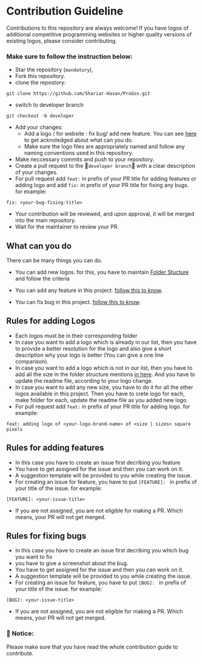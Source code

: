 # Contribution Guideline

Contributions to this repository are always welcome! If you have logos of additional competitive programming websites or higher quality versions of existing logos, please consider contributing. 

### Make sure to follow the instruction below:

- Star the repository (`mandatory`),
- Fork this repository.
- clone the repostory:
```
git clone https://github.com/Shariar-Hasan/ProGos.git
```
- switch to developer branch
```
git checkout -b developer
```
- Add your changes:
    - Add a logo / for website : fix bug/ add new feature. You can see [here](#what-can-you-do) to get acknoledged about what can you do.
    - Make sure the logo files are appropriately named and follow any naming conventions used in this repository.
- Make neccessary commits and push to your repository.
- Create a pull request to the 🔴`developer branch`🔴 with a clear description of your changes. 
- For pull request add `feat:` in prefix of  your PR title for adding features or adding logo and add `fix:` in prefix of  your PR title for fixing any bugs. for example:
```
fix: <your-bug-fixing-title>
``` 
- Your contribution will be reviewed, and upon approval, it will be merged into the main repository.
-  Wait for the maintainer to review your PR.

## What can you do
There can be many things you can do.

- You can add new logos. for this, you have to maintain [Folder Stucture](#rules-for-adding-logos) and follow the criteria

- You can add any feature in this project. [follow this to know](#rules-for-adding-features).

- You can fix bug in this project. [follow this to know](#rules-for-fixing-bugs).



## Rules for adding Logos

- Each logos must be in their corresponding folder
- In case you want to add a logo which is already in our list, then you have to provide a better resolution for the logo and also give a short description why your logo is better (You can give a one line comparison).
- In case you want to add a logo which is not in our list, then you have to add all the size in the folder structure mentions  [in here](./README.md#logos). And you have to update the readme file, according to your logo change.
- In case you want to add any new size, you have to do it for all the other logos available in this project. Then you have to crete logo for each, make folder for each, update the readme file as you added new logo.
- For pull request add `feat:` in prefix of  your PR title for adding logo. for example:
```
feat: adding logo of <your-logo-brand-name> of <size | sizes> square pixels
``` 

## Rules for adding features 

- In this case you have to create an issue first decribing you feature
- You have to get assigned for the issue and then you can work on it. 
- A suggestion template will be provided to you while creating the issue.
- For creating an issue for feature, you have to put `[FEATURE]: ` in prefix of your title of the issue. for example:
```
[FEATURE]: <your-issue-title>
```

- If you are not assigned, you are not eligible for making a PR. Which means, your PR will not get merged. 

## Rules for fixing bugs 
- In this case you have to create an issue first decribing you which bug you want to fix
- you have to give a screenshot about the bug.
- You have to get assigned for the issue and then you can work on it. 
- A suggestion template will be provided to you while creating the issue.
- For creating an issue for feature, you have to put `[BUG]: ` in prefix of your title of the issue. for example:
```
[BUG]: <your-issue-title>
```

- If you are not assigned, you are not eligible for making a PR. Which means, your PR will not get merged. 


### 🔴 Notice:
Please make sure that you have read the whole contribution guide to contribute.
